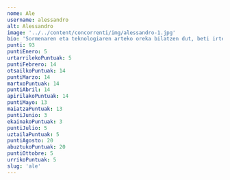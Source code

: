 ```yaml
---
nome: Ale
username: alessandro
alt: Alessandro
image: '../../content/concorrenti/img/alessandro-1.jpg'
bio: 'Sormenaren eta teknologiaren arteko oreka bilatzen dut, beti irtenbide berritzaile eta eraginkorrak sortzeko prest. Diseinua, kodea eta estrategia uztartuz, erabiltzaile-esperientzia optimizatzen dut, funtzionaltasuna eta estetika elkartuz. Xehetasunekiko arreta eta erronkei aurre egiteko gaitasuna dira nire lanaren oinarriak. Beti prestatzen, ikasten eta berritzen jarraitzen dut, nire proiektu bakoitzean benetako balioa sortzeko.'
punti: 93
puntiEnero: 5
urtarrilekoPuntuak: 5
puntiFebrero: 14
otsailkoPuntuak: 14
puntiMarzo: 14
martxoPuntuak: 14
puntiAbril: 14
apirilakoPuntuak: 14
puntiMayo: 13
maiatzaPuntuak: 13
puntiJunio: 3
ekainakoPuntuak: 3
puntiJulio: 5
uztailaPuntuak: 5
puntiAgosto: 20
abuztukoPuntuak: 20
puntiOttobre: 5
urrikoPuntuak: 5
slug: 'ale'
---
```

